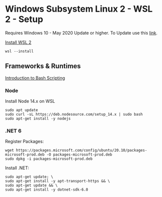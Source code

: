 # Windows Subsystem Linux 2 - WSL 2 - Setup

Requires Windows 10 - May 2020 Update or higher. To Update use this [link](https://www.microsoft.com/de-de/software-download/windows10).

[Install WSL 2](https://docs.microsoft.com/en-us/windows/wsl/install)

```
wsl --install
```

## Frameworks & Runtimes

[Introduction to Bash Scripting](https://www.taniarascia.com/how-to-create-and-use-bash-scripts/)

### Node

Install Node 14.x on WSL

```
sudo apt update
sudo curl -sL https://deb.nodesource.com/setup_14.x | sudo bash
sudo apt-get install -y nodejs
```

### .NET 6 

Register Packages:

```
wget https://packages.microsoft.com/config/ubuntu/20.10/packages-microsoft-prod.deb -O packages-microsoft-prod.deb
sudo dpkg -i packages-microsoft-prod.deb
```
Install .NET:

```
sudo apt-get update; \
sudo apt-get install -y apt-transport-https && \
sudo apt-get update && \
sudo apt-get install -y dotnet-sdk-6.0
```